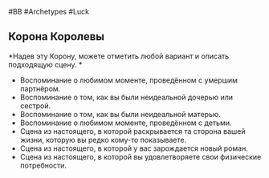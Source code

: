 #BB  #Archetypes #Luck
## Корона Королевы
*Надев эту Корону, можете отметить любой вариант и  описать подходящую сцену.  *
-  Воспоминание о любимом моменте, проведённом с  умершим партнёром.  
-  Воспоминание о том, как вы были неидеальной дочерью  или сестрой.  
-  Воспоминание о том, как вы были неидеальной матерью.  
-  Воспоминание о любимом моменте, проведённом с  детьми.  
-  Сцена из настоящего, в которой раскрывается та сторона  вашей жизни, которую вы редко кому-то показываете.  
-  Сцена из настоящего, в которой у вас зарождается  новый роман.  
-  Сцена из настоящего, в которой вы удовлетворяете свои  физические потребности.  